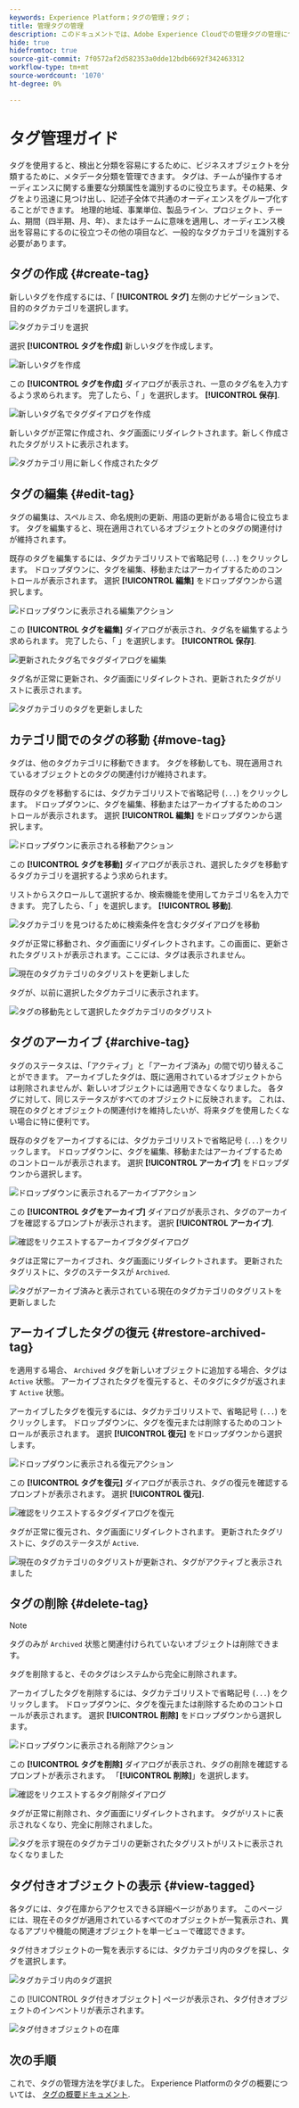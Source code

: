 ```yaml
---
keywords: Experience Platform；タグの管理；タグ；
title: 管理タグの管理
description: このドキュメントでは、Adobe Experience Cloudでの管理タグの管理について説明します
hide: true
hidefromtoc: true
source-git-commit: 7f0572af2d582353a0dde12bdb6692f342463312
workflow-type: tm+mt
source-wordcount: '1070'
ht-degree: 0%

---
```


# タグ管理ガイド

タグを使用すると、検出と分類を容易にするために、ビジネスオブジェクトを分類するために、メタデータ分類を管理できます。 タグは、チームが操作するオーディエンスに関する重要な分類属性を識別するのに役立ちます。その結果、タグをより迅速に見つけ出し、記述子全体で共通のオーディエンスをグループ化することができます。 地理的地域、事業単位、製品ライン、プロジェクト、チーム、期間（四半期、月、年）、またはチームに意味を適用し、オーディエンス検出を容易にするのに役立つその他の項目など、一般的なタグカテゴリを識別する必要があります。 

## タグの作成 {#create-tag}

新しいタグを作成するには、「 **[!UICONTROL タグ]** 左側のナビゲーションで、目的のタグカテゴリを選択します。

![タグカテゴリを選択](./images/tag-selection.png)

選択 **[!UICONTROL タグを作成]** 新しいタグを作成します。

![新しいタグを作成](./images/new-tag.png)

この **[!UICONTROL タグを作成]** ダイアログが表示され、一意のタグ名を入力するよう求められます。 完了したら、「 」を選択します。 **[!UICONTROL 保存]**.

![新しいタグ名でタグダイアログを作成](./images/create-tag-dialog.png)

新しいタグが正常に作成され、タグ画面にリダイレクトされます。新しく作成されたタグがリストに表示されます。

![タグカテゴリ用に新しく作成されたタグ](./images/new-tag-listed.png)

## タグの編集 {#edit-tag}

タグの編集は、スペルミス、命名規則の更新、用語の更新がある場合に役立ちます。 タグを編集すると、現在適用されているオブジェクトとのタグの関連付けが維持されます。

既存のタグを編集するには、タグカテゴリリストで省略記号 (`...`) をクリックします。 ドロップダウンに、タグを編集、移動またはアーカイブするためのコントロールが表示されます。 選択 **[!UICONTROL 編集]** をドロップダウンから選択します。

![ドロップダウンに表示される編集アクション](./images/edit-action.png)

この **[!UICONTROL タグを編集]** ダイアログが表示され、タグ名を編集するよう求められます。 完了したら、「 」を選択します。 **[!UICONTROL 保存]**.

![更新されたタグ名でタグダイアログを編集](./images/edit-dialog.png)

タグ名が正常に更新され、タグ画面にリダイレクトされ、更新されたタグがリストに表示されます。

![タグカテゴリのタグを更新しました](./images/updated-tag-listed.png)

## カテゴリ間でのタグの移動 {#move-tag}

タグは、他のタグカテゴリに移動できます。 タグを移動しても、現在適用されているオブジェクトとのタグの関連付けが維持されます。

既存のタグを移動するには、タグカテゴリリストで省略記号 (`...`) をクリックします。 ドロップダウンに、タグを編集、移動またはアーカイブするためのコントロールが表示されます。 選択 **[!UICONTROL 編集]** をドロップダウンから選択します。

![ドロップダウンに表示される移動アクション](./images/move-action.png)

この **[!UICONTROL タグを移動]** ダイアログが表示され、選択したタグを移動するタグカテゴリを選択するよう求められます。

リストからスクロールして選択するか、検索機能を使用してカテゴリ名を入力できます。 完了したら、「 」を選択します。 **[!UICONTROL 移動]**.

![タグカテゴリを見つけるために検索条件を含むタグダイアログを移動](./images/move-dialog.png)

タグが正常に移動され、タグ画面にリダイレクトされます。この画面に、更新されたタグリストが表示されます。ここには、タグは表示されません。

![現在のタグカテゴリのタグリストを更新しました](./images/current-tag-category.png)

タグが、以前に選択したタグカテゴリに表示されます。

![タグの移動先として選択したタグカテゴリのタグリスト](./images/moved-to-tag-category.png)

## タグのアーカイブ {#archive-tag}

タグのステータスは、「アクティブ」と「アーカイブ済み」の間で切り替えることができます。 アーカイブしたタグは、既に適用されているオブジェクトからは削除されませんが、新しいオブジェクトには適用できなくなりました。 各タグに対して、同じステータスがすべてのオブジェクトに反映されます。 これは、現在のタグとオブジェクトの関連付けを維持したいが、将来タグを使用したくない場合に特に便利です。

既存のタグをアーカイブするには、タグカテゴリリストで省略記号 (`...`) をクリックします。 ドロップダウンに、タグを編集、移動またはアーカイブするためのコントロールが表示されます。 選択 **[!UICONTROL アーカイブ]** をドロップダウンから選択します。

![ドロップダウンに表示されるアーカイブアクション](./images/archive-action.png)

この **[!UICONTROL タグをアーカイブ]** ダイアログが表示され、タグのアーカイブを確認するプロンプトが表示されます。 選択 **[!UICONTROL アーカイブ]**.

![確認をリクエストするアーカイブタグダイアログ](./images/archive-dialog.png)

タグは正常にアーカイブされ、タグ画面にリダイレクトされます。 更新されたタグリストに、タグのステータスが `Archived`.

![タグがアーカイブ済みと表示されている現在のタグカテゴリのタグリストを更新しました](./images/archive-status.png)

## アーカイブしたタグの復元 {#restore-archived-tag}

を適用する場合、 `Archived` タグを新しいオブジェクトに追加する場合、タグは `Active` 状態。 アーカイブされたタグを復元すると、そのタグにタグが返されます `Active` 状態。

アーカイブしたタグを復元するには、タグカテゴリリストで、省略記号 (`...`) をクリックします。 ドロップダウンに、タグを復元または削除するためのコントロールが表示されます。 選択 **[!UICONTROL 復元]** をドロップダウンから選択します。

![ドロップダウンに表示される復元アクション](./images/restore-action.png)

この **[!UICONTROL タグを復元]** ダイアログが表示され、タグの復元を確認するプロンプトが表示されます。 選択 **[!UICONTROL 復元]**.

![確認をリクエストするタグダイアログを復元](./images/restore-dialog.png)

タグが正常に復元され、タグ画面にリダイレクトされます。 更新されたタグリストに、タグのステータスが `Active`.

![現在のタグカテゴリのタグリストが更新され、タグがアクティブと表示されました](./images/restored-active-status.png)

## タグの削除 {#delete-tag}

>[!NOTE]
>
>タグのみが `Archived` 状態と関連付けられていないオブジェクトは削除できます。

タグを削除すると、そのタグはシステムから完全に削除されます。

アーカイブしたタグを削除するには、タグカテゴリリストで省略記号 (`...`) をクリックします。 ドロップダウンに、タグを復元または削除するためのコントロールが表示されます。 選択 **[!UICONTROL 削除]** をドロップダウンから選択します。

![ドロップダウンに表示される削除アクション](./images/delete-action.png)

この **[!UICONTROL タグを削除]** ダイアログが表示され、タグの削除を確認するプロンプトが表示されます。 「**[!UICONTROL 削除]**」を選択します。

![確認をリクエストするタグ削除ダイアログ](./images/delete-dialog.png)

タグが正常に削除され、タグ画面にリダイレクトされます。 タグがリストに表示されなくなり、完全に削除されました。

![タグを示す現在のタグカテゴリの更新されたタグリストがリストに表示されなくなりました](./images/deleted-updated-list.png)

## タグ付きオブジェクトの表示 {#view-tagged}

各タグには、タグ在庫からアクセスできる詳細ページがあります。 このページには、現在そのタグが適用されているすべてのオブジェクトが一覧表示され、異なるアプリや機能の関連オブジェクトを単一ビューで確認できます。

タグ付きオブジェクトの一覧を表示するには、タグカテゴリ内のタグを探し、タグを選択します。

![タグカテゴリ内のタグ選択](./images/view-tag-selection.png)

この [!UICONTROL タグ付きオブジェクト] ページが表示され、タグ付きオブジェクトのインベントリが表示されます。

![タグ付きオブジェクトの在庫](./images/tagged-objects.png)

## 次の手順

これで、タグの管理方法を学びました。 Experience Platformのタグの概要については、 [タグの概要ドキュメント](../overview.md).
